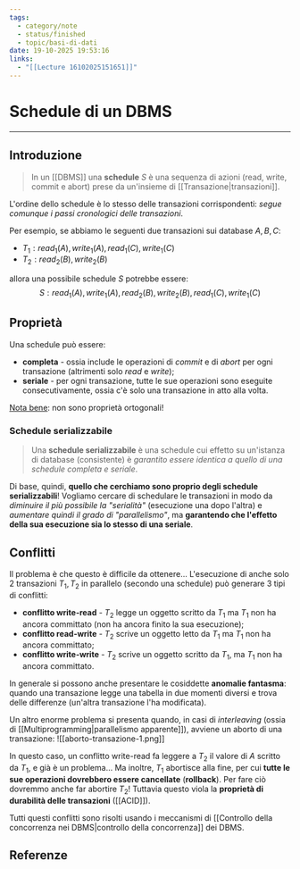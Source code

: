 ```yaml
---
tags:
  - category/note
  - status/finished
  - topic/basi-di-dati
date: 19-10-2025 19:53:16
links:
  - "[[Lecture 16102025151651]]"
---
```

# Schedule di un DBMS
---
## Introduzione
> In un [[DBMS]] una **schedule** $S$ è una sequenza di azioni (read, write, commit e abort) prese da un'insieme di [[Transazione|transazioni]].

L'ordine dello schedule è lo stesso delle transazioni corrispondenti: _segue comunque i passi cronologici delle transazioni_.

Per esempio, se abbiamo le seguenti due transazioni sui database $A, B, C$:
- $T_{1}: read_{1}(A), write_{1}(A), read_{1}(C), write_{1}(C)$
- $T_{2}: read_{2}(B), write_{2}(B)$

allora una possibile schedule $S$ potrebbe essere:
$$S: read_{1}(A), write_{1}(A), read_{2}(B), write_{2}(B), read_{1}(C), write_{1}(C)$$

## Proprietà
Una schedule può essere:
- **completa** - ossia include le operazioni di _commit_ e di _abort_ per ogni transazione (altrimenti solo _read_ e _write_);
- **seriale** - per ogni transazione, tutte le sue operazioni sono eseguite consecutivamente, ossia c'è solo una transazione in atto alla volta.

<u>Nota bene</u>: non sono proprietà ortogonali!

### Schedule serializzabile
> Una **schedule serializzabile** è una schedule cui effetto su un'istanza di database (consistente) è _garantito essere identica a quello di una schedule completa e seriale_.

Di base, quindi, **quello che cerchiamo sono proprio degli schedule serializzabili**! Vogliamo cercare di schedulare le transazioni in modo da _diminuire il più possibile la "serialità"_ (esecuzione una dopo l'altra) e _aumentare quindi il grado di "parallelismo"_, ma **garantendo che l'effetto della sua esecuzione sia lo stesso di una seriale**.

## Conflitti
Il problema è che questo è difficile da ottenere... L'esecuzione di anche solo 2 transazioni $T_{1}, T_{2}$ in parallelo (secondo una schedule) può generare 3 tipi di conflitti:
- **conflitto write-read** - $T_{2}$ legge un oggetto scritto da $T_{1}$ ma $T_{1}$ non ha ancora committato (non ha ancora finito la sua esecuzione);
- **conflitto read-write** - $T_{2}$ scrive un oggetto letto da $T_{1}$ ma $T_{1}$ non ha ancora committato;
- **conflitto write-write** - $T_{2}$ scrive un oggetto scritto da $T_{1}$, ma $T_{1}$ non ha ancora committato.

In generale si possono anche presentare le cosiddette **anomalie fantasma**: quando una transazione legge una tabella in due momenti diversi e trova delle differenze (un'altra transazione l'ha modificata).

Un altro enorme problema si presenta quando, in casi di _interleaving_ (ossia di [[Multiprogramming|parallelismo apparente]]), avviene un aborto di una transazione:
![[aborto-transazione-1.png]]

In questo caso, un conflitto write-read fa leggere a $T_{2}$ il valore di $A$ scritto da $T_{1}$, e già è un problema... Ma inoltre, $T_{1}$ abortisce alla fine, per cui **tutte le sue operazioni dovrebbero essere cancellate** (**rollback**). Per fare ciò dovremmo anche far abortire $T_{2}$! Tuttavia questo viola la **proprietà di durabilità delle transazioni** ([[ACID]]).

Tutti questi conflitti sono risolti usando i meccanismi di [[Controllo della concorrenza nei DBMS|controllo della concorrenza]] dei DBMS.

## Referenze